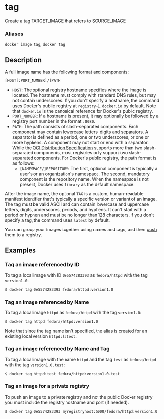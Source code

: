 # tag

<!---MARKER_GEN_START-->
Create a tag TARGET_IMAGE that refers to SOURCE_IMAGE

### Aliases

`docker image tag`, `docker tag`


<!---MARKER_GEN_END-->

## Description

A full image name has the following format and components:

`[HOST[:PORT_NUMBER]/]PATH`

- `HOST`: The optional registry hostname specifies where the image is located.
  The hostname must comply with standard DNS rules, but may not contain
  underscores. If you don't specify a hostname, the command uses Docker's public
  registry at `registry-1.docker.io` by default. Note that `docker.io` is the
  canonical reference for Docker's public registry.
- `PORT_NUMBER`: If a hostname is present, it may optionally be followed by a
  registry port number in the format `:8080`.
- `PATH`: The path consists of slash-separated components. Each
  component may contain lowercase letters, digits and separators. A separator is
  defined as a period, one or two underscores, or one or more hyphens. A component
  may not start or end with a separator. While the
  [OCI Distribution Specification](https://github.com/opencontainers/distribution-spec)
  supports more than two slash-separated components, most registries only support
  two slash-separated components. For Docker's public registry, the path format is
  as follows:
  - `[NAMESPACE/]REPOSITORY`: The first, optional component is typically a
  user's or an organization's namespace. The second, mandatory component is the
  repository name. When the namespace is not present, Docker uses `library`
  as the default namespace.

After the image name, the optional `TAG` is a custom, human-readable manifest
identifier that's typically a specific version or variant of an image. The tag
must be valid ASCII and can contain lowercase and uppercase letters, digits,
underscores, periods, and hyphens. It can't start with a period or hyphen and
must be no longer than 128 characters. If you don't specify a tag, the command uses `latest` by default.

You can group your images together using names and tags, and then
[push](https://docs.docker.com/engine/reference/commandline/push) them to a
registry.

## Examples

### Tag an image referenced by ID

To tag a local image with ID `0e5574283393` as `fedora/httpd` with the tag
`version1.0`:

```console
$ docker tag 0e5574283393 fedora/httpd:version1.0
```

### Tag an image referenced by Name

To tag a local image `httpd` as `fedora/httpd` with the tag `version1.0`:

```console
$ docker tag httpd fedora/httpd:version1.0
```

Note that since the tag name isn't specified, the alias is created for an
existing local version `httpd:latest`.

### Tag an image referenced by Name and Tag

To tag a local image with the name `httpd` and the tag `test` as `fedora/httpd`
with the tag `version1.0.test`:

```console
$ docker tag httpd:test fedora/httpd:version1.0.test
```

### Tag an image for a private registry

To push an image to a private registry and not the public Docker registry you
must include the registry hostname and port (if needed).

```console
$ docker tag 0e5574283393 myregistryhost:5000/fedora/httpd:version1.0
```
